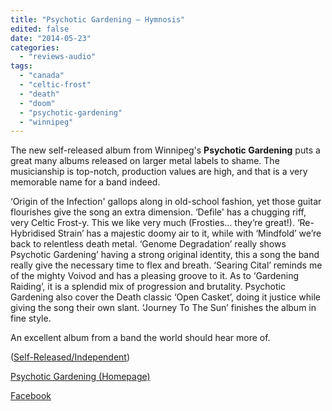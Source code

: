 ```yaml
---
title: "Psychotic Gardening – Hymnosis"
edited: false
date: "2014-05-23"
categories:
  - "reviews-audio"
tags:
  - "canada"
  - "celtic-frost"
  - "death"
  - "doom"
  - "psychotic-gardening"
  - "winnipeg"
---
```


The new self-released album from Winnipeg's **Psychotic Gardening** puts a great many albums released on larger metal labels to shame. The musicianship is top-notch, production values are high, and that is a very memorable name for a band indeed.

‘Origin of the Infection' gallops along in old-school fashion, yet those guitar flourishes give the song an extra dimension. ‘Defile' has a chugging riff, very Celtic Frost-y. This we like very much (Frosties… they’re great!). ‘Re-Hybridised Strain’ has a majestic doomy air to it, while with ‘Mindfold’ we’re back to relentless death metal. ‘Genome Degradation’ really shows Psychotic Gardening’ having a strong original identity, this a song the band really give the necessary time to flex and breath. ‘Searing Cital’ reminds me of the mighty Voivod and has a pleasing groove to it. As to ‘Gardening Raiding’, it is a splendid mix of progression and brutality. Psychotic Gardening also cover the Death classic ‘Open Casket’, doing it justice while giving the song their own slant. ‘Journey To The Sun’ finishes the album in fine style.

An excellent album from a band the world should hear more of.

([Self-Released/Independent](https://psychoticgardening.bandcamp.com))

[Psychotic Gardening (Homepage)](http://psychoticgardening.com/wp-content/uploads/2014/01/PG-web2.jpg)

[Facebook](https://www.facebook.com/pages/Psychotic-Gardening/8376017862?id=8376017862&sk=info)
